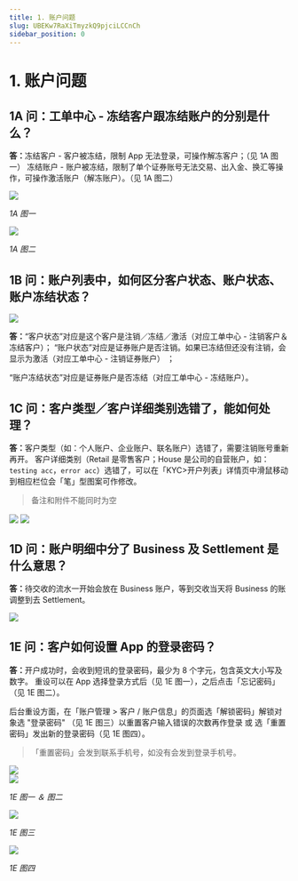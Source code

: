```yaml
---
title: 1. 账户问题
slug: UBEKw7RaXiTmyzkQ9pjciLCCnCh
sidebar_position: 0
---
```



# 1. 账户问题

## 1A 问：工单中心 - 冻结客户跟冻结账户的分别是什么？

<b>答：</b>冻结客户 - 客户被冻结，限制 App 无法登录，可操作解冻客户；（见 1A 图一）
冻结账户 - 账户被冻结，限制了单个证券账号无法交易、出入金、换汇等操作，可操作激活账户（解冻账户）。（见 1A 图二）

<img src="/assets/O4nEbEy4coQPo1xboGFcVxqDnbP.png" src-width="2706" src-height="1146" align="center"/>

<em>1A 图一</em>

<img src="/assets/FAJebQEbVo4WnYxCMyScgH5MnOg.png" src-width="2706" src-height="1066" align="center"/>

<em>1A 图二</em>


## 1B 问：账户列表中，如何区分客户状态、账户状态、账户冻结状态？

<img src="/assets/Y0b1b3jGEocYR9x9Z3UcN7F8nIh.png" src-width="2682" src-height="494" align="center"/>

<b>答：</b>“客户状态”对应是这个客户是注销／冻结／激活（对应工单中心 - 注销客户＆冻结客户）；
“账户状态”对应是证券账户是否注销。如果已冻结但还没有注销，会显示为激活（对应工单中心 - 注销证券账户） ；

“账户冻结状态”对应是证券账户是否冻结（对应工单中心 - 冻结账户）。

## 1C 问：客户类型／客户详细类别选错了，能如何处理？

<b>答：</b>客户类型（如：个人账户、企业账户、联名账户）选错了，需要注销账号重新再开。
客户详细类别（Retail 是零售客户；House 是公司的自营账户，如：`testing acc`，`error acc`）选错了，可以在「KYC&gt;开户列表」详情页中滑鼠移动到相应栏位会「笔」型图案可作修改。

> 备注和附件不能同时为空

<img src="/assets/EFsFbUanioVdNnx43L7c3J6zn9b.png" src-width="2658" src-height="730" align="center"/>

<img src="/assets/BhYqbyom4oCbzdxJlG5cnupungd.png" src-width="2400" src-height="1262" align="center"/>

## 1D 问：账户明细中分了 Business 及  Settlement 是什么意思？

<b>答：</b>待交收的流水一开始会放在 Business 账户，等到交收当天将 Business 的账调整到去 Settlement。

<img src="/assets/DLi1biixHoYFFrxwqx9cbj2jn1f.png" src-width="2852" src-height="500" align="center"/>

## 1E 问：客户如何设置 App 的登录密码？

<b>答：</b>开户成功时，会收到短讯的登录密码，最少为 8 个字元，包含英文大小写及数字。
重设可以在 App 选择登录方式后（见 1E 图一），之后点击「忘记密码」（见 1E 图二）。


后台重设方面，在「账户管理 &gt; 客户 / 账户信息」的页面选「解锁密码」解锁对象选 "登录密码"  （见 1E 图三）以重置客户输入错误的次数再作登录 或 选「重置密码」发出新的登录密码（见 1E 图四）。

> 「重置密码」会发到联系手机号，如没有会发到登录手机号。

<div class="flex gap-3 columns-2" column-size="2">
<div class="w-[48%]" width-ratio="48">
<img src="/assets/DwUdbFZRXofHeUxhoJOcTB5onOf.png" src-width="651" src-height="1357" align="center"/>
</div>
<div class="w-[51%]" width-ratio="51">
<img src="/assets/K8m7bzcCqo9YUMxWM1ocs26LnYe.png" src-width="478" src-height="950" align="center"/>
</div>
</div>

<em>1E 图一 ＆ 图二</em>

<img src="/assets/LPxobZfzTog5JExOOnacnkRRn8g.png" src-width="2504" src-height="1222" align="center"/>

<em>1E 图三</em>

<img src="/assets/OaGtbvTQHoWgQQxFHAzcgiS9nVd.png" src-width="2162" src-height="982" align="center"/>

<em>1E 图四</em>

## 

